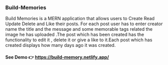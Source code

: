 ### Build-Memories

Build Memories is a MERN application that allows users to Create Read Update Delete and Like their posts. For each post user has to enter creator name the title  and the message and some memorable  tags related the image he has uploaded  .The post which has been created has the functionality to edit it , delete it or give a like to it.Each post which has created displays how many days ago it was created.
#### See Demo :point_right: https://build-memory.netlify.app/
